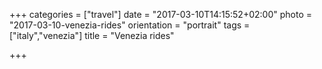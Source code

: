 +++
categories = ["travel"]
date = "2017-03-10T14:15:52+02:00"
photo = "2017-03-10-venezia-rides"
orientation = "portrait"
tags = ["italy","venezia"]
title = "Venezia rides"

+++
